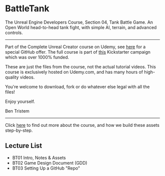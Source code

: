 # BattleTank
The Unreal Engine Developers Course, Section 04, Tank Battle Game. An Open World head-to-head tank fight, with simple AI, terrain, and advanced controls.

---
Part of the Complete Unreal Creator course on Udemy, see [here](https://www.udemy.com/unrealcourse?couponCode=GitHubSpecial) for a special GitHub offer. The full course is part of [this](https://www.kickstarter.com/projects/bentristem/learn-to-make-video-games-unreal-developer-course) Kickstarter campaign which was over 1000% funded.

These are just the files from the course, not the actual tutorial videos. This course is exclusively hosted on Udemy.com, and has many hours of high-quality videos.

You're welcome to download, fork or do whatever else legal with all the files!

Enjoy yourself.

Ben Tristem

---
Click [here](https://www.udemy.com/unrealcourse?couponCode=GitHubSpecial) to find out more about the course, and how we build these assets step-by-step.

## Lecture List
* BT01 Intro, Notes & Assets
* BT02 Game Design Document (GDD)
* BT03 Setting Up a GitHub "Repo"
